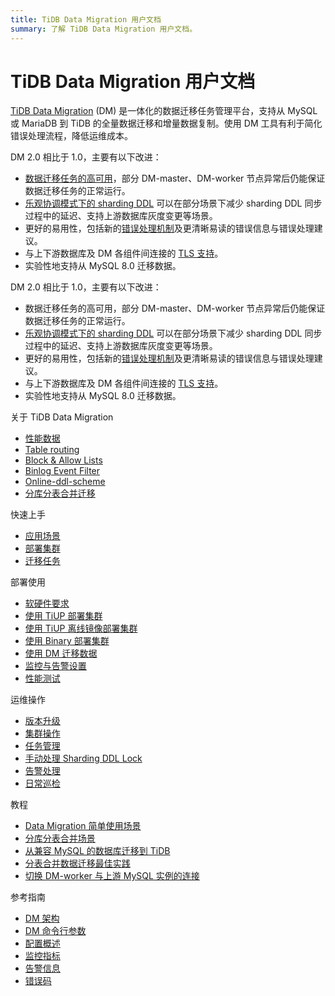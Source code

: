 ```yaml
---
title: TiDB Data Migration 用户文档
summary: 了解 TiDB Data Migration 用户文档。
---
```


# TiDB Data Migration 用户文档

[TiDB Data Migration](https://github.com/pingcap/dm) (DM) 是一体化的数据迁移任务管理平台，支持从 MySQL 或 MariaDB 到 TiDB 的全量数据迁移和增量数据复制。使用 DM 工具有利于简化错误处理流程，降低运维成本。

DM 2.0 相比于 1.0，主要有以下改进：

- [数据迁移任务的高可用](overview.md#高可用)，部分 DM-master、DM-worker 节点异常后仍能保证数据迁移任务的正常运行。
- [乐观协调模式下的 sharding DDL](feature-shard-merge-optimistic.md) 可以在部分场景下减少 sharding DDL 同步过程中的延迟、支持上游数据库灰度变更等场景。
- 更好的易用性，包括新的[错误处理机制](handle-failed-sql-statements.md)及更清晰易读的错误信息与错误处理建议。
- 与上下游数据库及 DM 各组件间连接的 [TLS 支持](enable-tls.md)。
- 实验性地支持从 MySQL 8.0 迁移数据。

DM 2.0 相比于 1.0，主要有以下改进：

- 数据迁移任务的高可用，部分 DM-master、DM-worker 节点异常后仍能保证数据迁移任务的正常运行。
- [乐观协调模式下的 sharding DDL](feature-shard-merge-optimistic.md) 可以在部分场景下减少 sharding DDL 同步过程中的延迟、支持上游数据库灰度变更等场景。
- 更好的易用性，包括新的[错误处理机制](handle-failed-sql-statements.md)及更清晰易读的错误信息与错误处理建议。
- 与上下游数据库及 DM 各组件间连接的 [TLS 支持](enable-tls.md)。
- 实验性地支持从 MySQL 8.0 迁移数据。

<NavColumns>
<NavColumn>
<ColumnTitle>关于 TiDB Data Migration</ColumnTitle>

- [性能数据](benchmark-v2.0-ga.md)
- [Table routing](key-features.md#table-routing)
- [Block & Allow Lists](key-features.md#block--allow-table-lists)
- [Binlog Event Filter](key-features.md#binlog-event-filter)
- [Online-ddl-scheme](feature-online-ddl-scheme.md)
- [分库分表合并迁移](feature-shard-merge.md)

</NavColumn>

<NavColumn>
<ColumnTitle>快速上手</ColumnTitle>

- [应用场景](scenarios.md)
- [部署集群](quick-start-with-dm.md)
- [迁移任务](migrate-data-using-dm.md)

</NavColumn>

<NavColumn>
<ColumnTitle>部署使用</ColumnTitle>

- [软硬件要求](hardware-and-software-requirements.md)
- [使用 TiUP 部署集群](deploy-a-dm-cluster-using-tiup.md)
- [使用 TiUP 离线镜像部署集群](deploy-a-dm-cluster-using-tiup-offline.md)
- [使用 Binary 部署集群](deploy-a-dm-cluster-using-binary.md)
- [使用 DM 迁移数据](migrate-data-using-dm.md)
- [监控与告警设置](monitor-a-dm-cluster.md)
- [性能测试](performance-test.md)

</NavColumn>

<NavColumn>
<ColumnTitle>运维操作</ColumnTitle>

- [版本升级](manually-upgrade-dm-1.0-to-2.0.md)
- [集群操作](maintain-dm-using-tiup.md)
- [任务管理](dmctl-introduction.md)
- [手动处理 Sharding DDL Lock](manually-handling-sharding-ddl-locks.md)
- [告警处理](handle-alerts.md)
- [日常巡检](daily-check.md)

</NavColumn>

<NavColumn>
<ColumnTitle>教程</ColumnTitle>

- [Data Migration 简单使用场景](usage-scenario-simple-migration.md)
- [分库分表合并场景](usage-scenario-shard-merge.md)
- [从兼容 MySQL 的数据库迁移到 TiDB](migrate-from-mysql-aurora.md)
- [分表合并数据迁移最佳实践](shard-merge-best-practices.md)
- [切换 DM-worker 与上游 MySQL 实例的连接](usage-scenario-master-slave-switch.md)

</NavColumn>

<NavColumn>
<ColumnTitle>参考指南</ColumnTitle>

- [DM 架构](overview.md)
- [DM 命令行参数](command-line-flags.md)
- [配置概述](config-overview.md)
- [监控指标](monitor-a-dm-cluster.md)
- [告警信息](alert-rules.md)
- [错误码](error-handling.md#常见故障处理方法)

</NavColumn>

</NavColumns>
